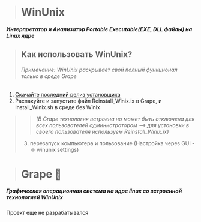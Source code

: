 > # WinUnix
##### Интерпретатор и Анализатор Portable Executable(EXE, DLL файлы) на Linux ядре

> ## Как использовать WinUnix?
> ###### Примечание: WinUnix раскрывает свой полный функционал только в среде Grape
1. [Скачайте последний релиз установщика](https://www.example.com)
2. Распакуйте и запустите файл Reinstall_Winix.ix в Grape, и Install_Winix.sh в среде без Winix 
> > *(В Grape технология встроена но может быть отключена для всех пользователей администратором --> для установки в своего пользователя используем Reinstall_Winix.ix)*
> 
> 3. перезапуск компьютера и пользование (Настройка через GUI --> winunix settings)

> # Grape 🍇
##### Графическая операционная система на ядре linux со встроенной технологией WinUnix
Проект еще не разрабатывался